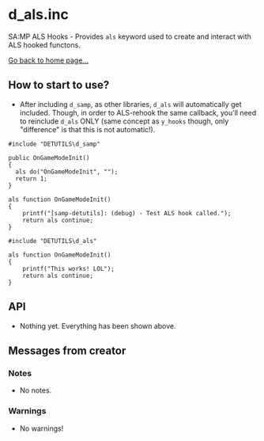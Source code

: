 # d_als.inc
SA:MP ALS Hooks - Provides `als` keyword used to create and interact with ALS hooked functons.

[Go back to home page...](README.md)

## How to start to use?
- After including `d_samp`, as other libraries, `d_als` will automatically get included. Though, in order to ALS-rehook the same callback, you'll need to reinclude `d_als` ONLY (same concept as `y_hooks` though, only "difference" is that this is not automatic!).

```pawn
#include "DETUTILS\d_samp"

public OnGameModeInit()
{
  als do("OnGameModeInit", "");
  return 1;
}

als function OnGameModeInit()
{
    printf("[samp-detutils]: (debug) - Test ALS hook called.");
    return als continue;
}

#include "DETUTILS\d_als"

als function OnGameModeInit()
{
    printf("This works! LOL");
    return als continue;
}
```
## API
- Nothing yet. Everything has been shown above.
## Messages from creator
### Notes
- No notes.
### Warnings
- No warnings!
